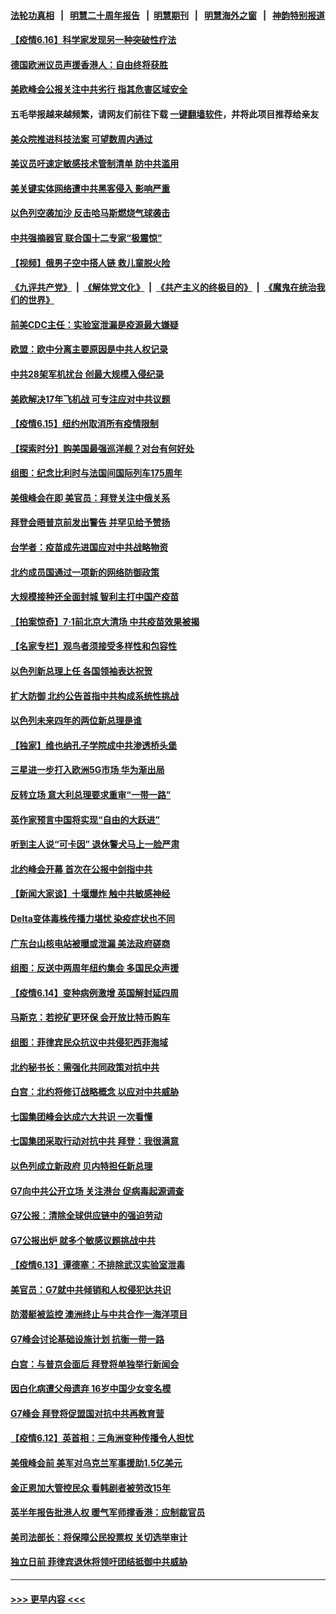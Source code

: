 #### [法轮功真相](https://github.com/gfw-breaker/truth/blob/master/README.md?t=0) &nbsp;&nbsp;|&nbsp;&nbsp; [明慧二十周年报告](https://github.com/gfw-breaker/mh-reports/blob/master/README.md?t=0) &nbsp;&nbsp;|&nbsp;&nbsp;[明慧期刊](https://github.com/gfw-breaker/mh-qikan) &nbsp;&nbsp;|&nbsp;&nbsp; [明慧海外之窗](https://github.com/gfw-breaker/mh-news/blob/master/README.md?t=0) &nbsp;&nbsp;|&nbsp;&nbsp; [神韵特别报道](https://github.com/gfw-breaker/mh-news/blob/master/shenyun.md?t=0)
#### [【疫情6.16】科学家发现另一种突破性疗法](../pages/nsc418/n13025692.md?t=06162151) 
#### [德国欧洲议员声援香港人：自由终将获胜](../pages/nsc418/n13025597.md?t=06162151) 
#### [美欧峰会公报关注中共劣行 指其危害区域安全](../pages/nsc418/n13025656.md?t=06162151) 
#### 五毛举报越来越频繁，请网友们前往下载 [一键翻墙软件](https://github.com/gfw-breaker/ssr-accounts)，并将此项目推荐给亲友
#### [美众院推进科技法案 可望数周内通过](../pages/nsc418/n13025350.md?t=06162151) 
#### [美议员吁速定敏感技术管制清单 防中共滥用](../pages/nsc418/n13024937.md?t=06162151) 
#### [美关键实体网络遭中共黑客侵入 影响严重](../pages/nsc418/n13024625.md?t=06162151) 
#### [以色列空袭加沙 反击哈马斯燃烧气球袭击](../pages/nsc418/n13024718.md?t=06162151) 
#### [中共强摘器官 联合国十二专家“极震惊”](../pages/nsc418/n13024313.md?t=06162151) 
#### [【视频】俄男子空中搭人链 救儿童脱火险](../pages/nsc418/n13024084.md?t=06162151) 
#### [《九评共产党》](https://github.com/begood0513/9ping.md/blob/master/README.md) &nbsp;|&nbsp; [《解体党文化》](../../../../jtdwh.md/blob/master/README.md)  &nbsp;|&nbsp; [《共产主义的终极目的》](../../../../gczydzjmd.md/blob/master/README.md) &nbsp;|&nbsp; [《魔鬼在统治我们的世界》](../../../../mgztzwmdsj.md/blob/master/README.md) 
#### [前美CDC主任：实验室泄漏是疫源最大嫌疑](../pages/nsc418/n13024130.md?t=06162151) 
#### [欧盟：欧中分离主要原因是中共人权记录](../pages/nsc418/n13023933.md?t=06162151) 
#### [中共28架军机扰台 创最大规模入侵纪录](../pages/nsc418/n13023780.md?t=06162151) 
#### [美欧解决17年飞机战 可专注应对中共议题](../pages/nsc418/n13023516.md?t=06162151) 
#### [【疫情6.15】纽约州取消所有疫情限制](../pages/nsc418/n13023125.md?t=06162151) 
#### [【探索时分】购美国最强巡洋舰？对台有何好处](../pages/nsc418/n13021908.md?t=06162151) 
#### [组图：纪念比利时与法国间国际列车175周年](../pages/nsc418/n13022917.md?t=06162151) 
#### [美俄峰会在即 美官员：拜登关注中俄关系](../pages/nsc418/n13022891.md?t=06162151) 
#### [拜登会晤普京前发出警告 并罕见给予赞扬](../pages/nsc418/n13022468.md?t=06162151) 
#### [台学者：疫苗成先进国应对中共战略物资](../pages/nsc418/n13022441.md?t=06162151) 
#### [北约成员国通过一项新的网络防御政策](../pages/nsc418/n13022233.md?t=06162151) 
#### [大规模接种还全面封城 智利主打中国产疫苗](../pages/nsc418/n13022053.md?t=06162151) 
#### [【拍案惊奇】7‧1前北京大清场 中共疫苗效果被揭](../pages/nsc418/n13020472.md?t=06162151) 
#### [【名家专栏】观鸟者须接受多样性和包容性](../pages/nsc418/n13021151.md?t=06162151) 
#### [以色列新总理上任 各国领袖表达祝贺](../pages/nsc418/n13021838.md?t=06162151) 
#### [扩大防御 北约公告首指中共构成系统性挑战](../pages/nsc418/n13021758.md?t=06162151) 
#### [以色列未来四年的两位新总理是谁](../pages/nsc418/n13021459.md?t=06162151) 
#### [【独家】维也纳孔子学院成中共渗透桥头堡](../pages/nsc418/n12990081.md?t=06162151) 
#### [三星进一步打入欧洲5G市场 华为渐出局](../pages/nsc418/n13021536.md?t=06162151) 
#### [反转立场 意大利总理要求重审“一带一路”](../pages/nsc418/n13021413.md?t=06162151) 
#### [英作家预言中国将实现“自由的大跃进”](../pages/nsc418/n13021279.md?t=06162151) 
#### [听到主人说“可卡因” 退休警犬马上一脸严肃](../pages/nsc418/n13020801.md?t=06162151) 
#### [北约峰会开幕 首次在公报中剑指中共](../pages/nsc418/n13021423.md?t=06162151) 
#### [【新闻大家谈】十堰爆炸 触中共敏感神经](../pages/nsc418/n13021116.md?t=06162151) 
#### [Delta变体毒株传播力堪忧 染疫症状也不同](../pages/nsc418/n13021222.md?t=06162151) 
#### [广东台山核电站被曝或泄漏 美法政府磋商](../pages/nsc418/n13021195.md?t=06162151) 
#### [组图：反送中两周年纽约集会 多国民众声援](../pages/nsc418/n13020943.md?t=06162151) 
#### [【疫情6.14】变种病例激增 英国解封延四周](../pages/nsc418/n13020806.md?t=06162151) 
#### [马斯克：若挖矿更环保 会开放比特币购车](../pages/nsc418/n13020807.md?t=06162151) 
#### [组图：菲律宾民众抗议中共侵犯西菲海域](../pages/nsc418/n13020731.md?t=06162151) 
#### [北约秘书长：需强化共同政策对抗中共](../pages/nsc418/n13020371.md?t=06162151) 
#### [白宫：北约将修订战略概念 以应对中共威胁](../pages/nsc418/n13020216.md?t=06162151) 
#### [七国集团峰会达成六大共识 一次看懂](../pages/nsc418/n13019857.md?t=06162151) 
#### [七国集团采取行动对抗中共 拜登：我很满意](../pages/nsc418/n13019732.md?t=06162151) 
#### [以色列成立新政府 贝内特担任新总理](../pages/nsc418/n13019788.md?t=06162151) 
#### [G7向中共公开立场 关注港台 促病毒起源调查](../pages/nsc418/n13019759.md?t=06162151) 
#### [G7公报：清除全球供应链中的强迫劳动](../pages/nsc418/n13019695.md?t=06162151) 
#### [G7公报出炉 就多个敏感议题挑战中共](../pages/nsc418/n13019389.md?t=06162151) 
#### [【疫情6.13】谭德塞：不排除武汉实验室泄毒](../pages/nsc418/n13019005.md?t=06162151) 
#### [美官员：G7就中共倾销和人权侵犯达共识](../pages/nsc418/n13018231.md?t=06162151) 
#### [防潜艇被监控 澳洲终止与中共合作一海洋项目](../pages/nsc418/n13018180.md?t=06162151) 
#### [G7峰会讨论基础设施计划 抗衡一带一路](../pages/nsc418/n13017810.md?t=06162151) 
#### [白宫：与普京会面后 拜登将单独举行新闻会](../pages/nsc418/n13018084.md?t=06162151) 
#### [因白化病遭父母遗弃 16岁中国少女变名模](../pages/nsc418/n13016937.md?t=06162151) 
#### [G7峰会 拜登将促盟国对抗中共再教育营](../pages/nsc418/n13017649.md?t=06162151) 
#### [【疫情6.12】英首相：三角洲变种传播令人担忧](../pages/nsc418/n13017379.md?t=06162151) 
#### [美俄峰会前 美军对乌克兰军事援助1.5亿美元](../pages/nsc418/n13017229.md?t=06162151) 
#### [金正恩加大管控民众 看韩剧者被劳改15年](../pages/nsc418/n13016920.md?t=06162151) 
#### [英半年报告批港人权 暖气军师撑香港：应制裁官员](../pages/nsc418/n13017025.md?t=06162151) 
#### [美司法部长：将保障公民投票权 关切选举审计](../pages/nsc418/n13016874.md?t=06162151) 
#### [独立日前 菲律宾退休将领吁团结抵御中共威胁](../pages/nsc418/n13016402.md?t=06162151) 

----
#### [ >>> 更早内容 <<< ](../indexes/nsc418-earlier.md)
